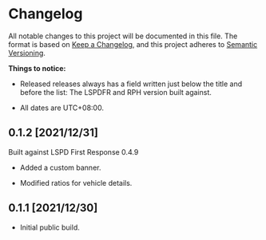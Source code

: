 # Changelog

All notable changes to this project will be documented in this file.
The format is based on [Keep a Changelog](https://keepachangelog.com/en/1.0.0/), and this project adheres to [Semantic Versioning](https://semver.org/spec/v2.0.0.html).

**Things to notice:**

* Released releases always has a field written just below the title and before the list: The LSPDFR and RPH version built against.

* All dates are UTC+08:00.

## 0.1.2 [2021/12/31]

Built against LSPD First Response 0.4.9

* Added a custom banner.

* Modified ratios for vehicle details.

## 0.1.1 [2021/12/30]

* Initial public build.
